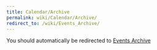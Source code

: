 ```yaml
---
title: Calendar/Archive
permalink: wiki/Calendar/Archive/
redirect_to: /wiki/Events_Archive/
---
```


You should automatically be redirected to [Events Archive](/wiki/Events_Archive/)
